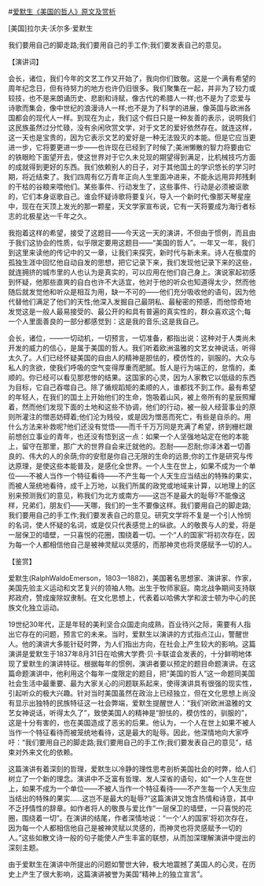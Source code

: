 #[爱默生《美国的哲人》原文及赏析](https://www.vrrw.net/wx/14758.html)

[美国]拉尔夫·沃尔多·爱默生

我们要用自己的脚走路;我们要用自己的手工作;我们要发表自己的意见。

【演讲词】

会长，诸位，我们今年的文艺工作又开始了，我向你们致敬。这是一个满有希望的周年纪念日，但有待努力的地方也许仍旧很多。我们聚集在一起，并非为了较力或较技，也不是来朗诵历史、悲剧和诗赋，像古代的希腊人一样;也不是为了恋爱与诗歌而集会，像中世纪的浪漫诗人一样;也不是为了科学的进展，像英国与欧洲各国都会的现代人一样。到现在为止，我们这个假日只是一种友善的表示，说明我们这民族虽然过分忙碌，没有余闲欣赏文学，对于文艺的爱好依然存在。就连这样，这一天也是宝贵的，因为它表示文艺的爱好是一种无法毁灭的本能。但是它应当更进一步，它将要更进一步——也许现在已经到了时候了;美洲懒散的智力将要由它的铁眼睑下面望开去，使这世界对于它久未兑现的期望得到满足，比机械技巧方面的成就得到更好的东西。我们依赖别人的日子，对于其他国土的学识悠长的学习时期，将近结束了。我们四周有亿万青年正向人生里面冲进来，不能永远用异邦残剩的干枯的谷粮来喂他们。某些事件、行动发生了，这些事件、行动是必须被讴歌的，它们本身讴歌自己。谁会怀疑诗歌将要复兴，导入一个新时代;像那天琴星座中，现在在天顶上发光的那一颗星，天文学家宣布说，它有一天将要成为海行者标志的北极星达一千年之久。

我抱着这样的希望，接受了这题目——今天这一天的演讲，不但由于惯例，而且由于我们这协会的性质，似乎限定要用这题目——“美国的哲人”。一年又一年，我们到这里来读他的传记中的又一章，让我们来探究，新时代与新未来。诗人在极度的孤独生涯中回忆他自动自发的思想，把它记录下来，我们发现他记录下来的这些，就连拥挤的城市里的人也认为是真实的，可以应用在他们自己身上。演说家起初感到怀疑，他那些直爽的自白也许不大适宜，他对于他的听众也知道得太少，然而他随后就发觉他和听众是相互为用，缺一不可的——他们充分吸收他的语句，因为他代替他们满足了他们的天性;他深入发掘自己最阴私、最秘密的预感，而他惊奇地发觉这是一般人最易接受的、最公开的和具有普遍的真实性的，群众喜欢这个;每一个人里面善良的一部分都感觉到：这是我的音乐;这是我自己。

会长，诸位，——一切动机，一切预言，一切准备，都指出说：这种对于人类尚未开发的威力的信心，是属于美国的哲人。我们听着欧洲温雅的文艺女神说话，听得太久了。人们已经怀疑美国的自由人的精神是胆怯的，模仿性的，驯服的。大众与私人的贪欲，使我们呼吸的空气变得厚重而肥腻。哲人是行为端正的，怠惰的，柔顺的。你已经可以看见那悲惨的结果。这国家的心灵，因为人家教它以低级的东西为目标，它自己吞噬自己。除了循规蹈矩的柔顺的人，谁都找不到工作。最有希望的年轻人，在我们的国土上开始他们的生命，饱吸着山风，被上帝所有的星辰照耀着，然而他们发现下面的土地和这些不协调，他们的行动，被一般人经营事业的原则所灌注的憎恶妨碍着;他们沦为贱役，或是因为憎恶而死亡，有些是自杀的。用什么方法来补救呢?他们还没有觉悟——而千千万万同是充满了希望，挤到栅栏跟前想创立事业的青年，也还没有悟到这一点：如果一个人坚强地站定在他的本能上，留守在那里，那广大的世界自会来迁就他的。忍耐——忍耐;你泽沐着一切善良的、伟大的人的余荫;你的安慰是你自己无限的生命的远景;你的工作是研究与传达原理，是使这些本能普及，是感化全世界。一个人生在世上，如果不成为一个单位——不被人当作一个特征看待——不产生每一个人天生应当结出的特殊的果实，而被人笼统地看待，成千上万地，以我们所属的政党或地域来计算，以地理上的区别来预测我们的意见，称我们为北方或南方——这岂不是最大的耻辱?不能像这样，兄弟们，朋友们——天哪，我们的一生不要像这样。我们要用自己的脚走路;我们要用自己的手工作;我们要发表自己的意见。研究文学将不复是一个引人怜悯的名词，使人怀疑的名词，或是仅只代表感觉上的纵欲。人的敬畏与人的爱，将是一层保卫的墙壁，一只喜悦的花圈，围绕着一切。一个“人的国家”将初次存在，因为每一个人都相信他自己是被神灵赋以灵感的，而那神灵也将灵感赋予一切的人。



【鉴赏】

爱默生(RalphWaldoEmerson，1803—1882)，美国著名思想家、演讲家、作家，美国先验主义运动和文艺复兴的领袖人物。出生于牧师家庭。南北战争期间支持联邦政府，赞成废除奴隶制。在文化思想上，代表着以哈佛大学和波士顿为中心的民族文化独立运动。

19世纪30年代，正是年轻的美利坚合众国走向成熟，百业待兴之际，需要有人指出它存在的问题，预言它的未来。当时，爱默生以演讲的方式指点江山，警醒世人。他的演讲大多能针砭时弊，为人们指出方向，在社会上产生较大的影响。这篇演讲是爱默生于1837年8月31日在哈佛大学费·贝·卡联谊会发表的，十分鲜明地体现了爱默生的演讲特征。根据每年的惯例，演讲者要以预定的题目命题演讲。在这篇命题演讲中，他利用这个每年一度限定的题目，把“美国的哲人”这一命题同美国社会生活中最重要、最为大家关心的问题联系起来，使得演讲具有很强的现实性，引起听众的极大兴趣。针对当时美国虽然在政治上已经独立，但在文化思想上尚没有显示出独特的民族特征这一社会弊端，爱默生提醒世人：“我们听欧洲温雅的文艺女神说话，听得太久了”，致使美国人的精神是“胆怯的，模仿性的，驯服的”，这是十分有害的，也在美国造成了恶劣的后果。他认为，一个人在世上如果不被人当作一个特征看待而被笼统地看待，这是最大的耻辱。因此，他深情地向大家呼吁：“我们要用自己的脚走路;我们要用自己的手工作;我们要发表自己的意见”，结束对外来文化的依赖。

这篇演讲有着深刻的哲理，爱默生以冷静的理性思考剖析美国社会的时弊，给人们树立了一个新的理念。演讲中不乏富有哲理、发人深省的语句，如“一个人生在世上，如果不成为一个单位——不被人当作一个特征看待——不产生每一个人天生应当结出的特殊的果实……这岂不是最大的耻辱?”这篇演讲又饱含热情和诗意，其中不乏抒情性的辞章。如作者将人的敬畏与爱比作“一层保卫的墙壁，一只喜悦的花圈，围绕着一切”。在演讲的结尾，作者深情地说：“一个‘人的国家’将初次存在，因为每一个人都相信他自己是被神灵赋以灵感的，而神灵也将灵感赋予一切的人。”这些如散文诗一般的句子能使人产生丰富的联想，从而加深理解演讲中提出的深刻主题。

由于爱默生在演讲中所提出的问题如警世大钟，极大地震撼了美国人的心灵，在历史上产生了很大影响，这篇演讲被誉为美国“精神上的独立宣言”。

